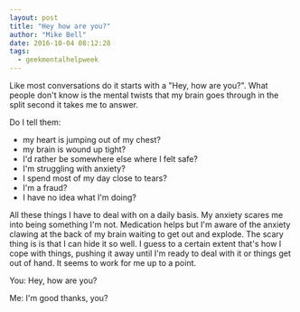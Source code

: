 ```yaml
---
layout: post
title: "Hey how are you?"
author: "Mike Bell"
date: 2016-10-04 08:12:28
tags:
  - geekmentalhelpweek
---
```

Like most conversations do it starts with a "Hey, how are you?". What people don't know is the mental twists that my brain goes through in the split second it takes me to answer.

Do I tell them:

* my heart is jumping out of my chest?
* my brain is wound up tight?
* I'd rather be somewhere else where I felt safe?
* I'm struggling with anxiety?
* I spend most of my day close to tears?
* I'm a fraud?
* I have no idea what I'm doing?

All these things I have to deal with on a daily basis. My anxiety scares me into being something I'm not. Medication helps but I'm aware of the anxiety clawing at the back of my brain waiting to get out and explode. The scary thing is is that I can hide it so well. I guess to a certain extent that's how I cope with things, pushing it away until I'm ready to deal with it or things get out of hand. It seems to work for me up to a point.

You: Hey, how are you?

Me: I'm good thanks, you?
